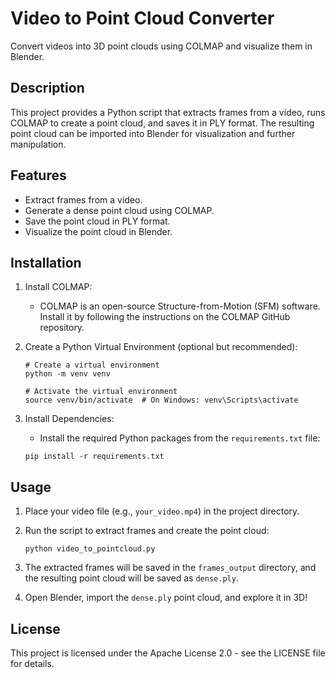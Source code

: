 Video to Point Cloud Converter
==============================

Convert videos into 3D point clouds using COLMAP and visualize them in Blender.

Description
-----------

This project provides a Python script that extracts frames from a video, runs COLMAP to create a point cloud, and saves it in PLY format. The resulting point cloud can be imported into Blender for visualization and further manipulation.

Features
--------

-   Extract frames from a video.
-   Generate a dense point cloud using COLMAP.
-   Save the point cloud in PLY format.
-   Visualize the point cloud in Blender.

Installation
------------

1.  Install COLMAP:

    -   COLMAP is an open-source Structure-from-Motion (SFM) software. Install it by following the instructions on the COLMAP GitHub repository.
2.  Create a Python Virtual Environment (optional but recommended):

    ```
    # Create a virtual environment
    python -m venv venv

    # Activate the virtual environment
    source venv/bin/activate  # On Windows: venv\Scripts\activate

    ```

3.  Install Dependencies:

    -   Install the required Python packages from the `requirements.txt` file:

    ```
    pip install -r requirements.txt

    ```

Usage
-----

1.  Place your video file (e.g., `your_video.mp4`) in the project directory.

2.  Run the script to extract frames and create the point cloud:

    ```
    python video_to_pointcloud.py

    ```

3.  The extracted frames will be saved in the `frames_output` directory, and the resulting point cloud will be saved as `dense.ply`.

4.  Open Blender, import the `dense.ply` point cloud, and explore it in 3D!

License
-------

This project is licensed under the Apache License 2.0 - see the LICENSE file for details.
